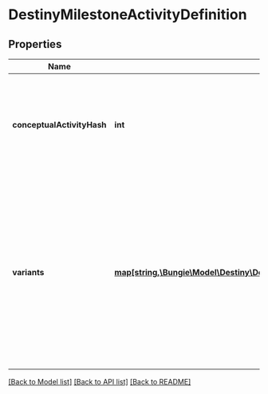 # DestinyMilestoneActivityDefinition

## Properties
Name | Type | Description | Notes
------------ | ------------- | ------------- | -------------
**conceptualActivityHash** | **int** | The \&quot;Conceptual\&quot; activity hash. Basically, we picked the lowest level activity and are treating it as the canonical definition of the activity for rendering purposes.  If you care about the specific difficulty modes and variations, use the activities under \&quot;Variants\&quot;. | [optional] 
**variants** | [**map[string,\Bungie\Model\Destiny\Definitions\Milestones\DestinyMilestoneActivityVariantDefinition]**](DestinyMilestoneActivityVariantDefinition.md) | A milestone-referenced activity can have many variants, such as Tiers or alternative modes of play.  Even if there is only a single variant, the details for these are represented within as a variant definition.  It is assumed that, if this DestinyMilestoneActivityDefinition is active, then all variants should be active.  If a Milestone could ever split the variants&#39; active status conditionally, they should all have their own DestinyMilestoneActivityDefinition instead! The potential duplication will be worth it for the obviousness of processing and use. | [optional] 

[[Back to Model list]](../README.md#documentation-for-models) [[Back to API list]](../README.md#documentation-for-api-endpoints) [[Back to README]](../README.md)


